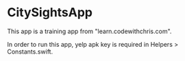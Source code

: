 # CitySightsApp

This app is a training app from "learn.codewithchris.com".

In order to run this app, yelp apk key is required in Helpers > Constants.swift.
